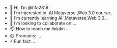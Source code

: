 - 👋 Hi, I’m @fifa2319
- 👀 I’m interested in .AI Metaverse ,Web 3.0 course..
- 🌱 I’m currently learning AI ,Metaverse,Web 3.0...
- 💞️ I’m looking to collaborate on ...
- 📫 How to reach me linkdin ...
- 😄 Pronouns: ...
- ⚡ Fun fact: ...

<!---
fifa2319/fifa2319 is a ✨ special ✨ repository because its `README.md` (this file) appears on your GitHub profile.
You can click the Preview link to take a look at your changes.
--->
